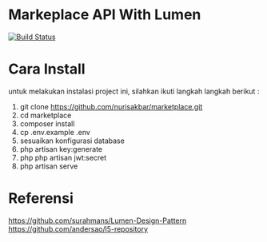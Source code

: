 # Markeplace API With Lumen
[![Build Status](https://www.travis-ci.com/nurisakbar/marketplace.svg?branch=main)](https://www.travis-ci.com/nurisakbar/marketplace)

# Cara Install 
untuk melakukan instalasi project ini, silahkan ikuti langkah langkah berikut :
1. git clone https://github.com/nurisakbar/marketplace.git
2. cd marketplace
3. composer install
4. cp .env.example .env
5. sesuaikan konfigurasi database
6. php artisan key:generate
7. php php artisan jwt:secret
8. php artisan serve

# Referensi
https://github.com/surahmans/Lumen-Design-Pattern<br>
https://github.com/andersao/l5-repository
